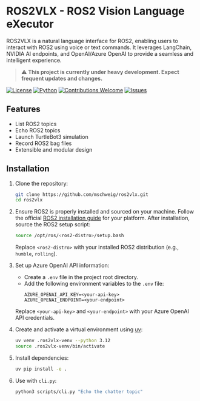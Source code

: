 # ROS2VLX - ROS2 Vision Language eXecutor

ROS2VLX is a natural language interface for ROS2, enabling users to interact with ROS2 using voice or text commands. It leverages LangChain, NVIDIA AI endpoints, and OpenAI/Azure OpenAI to provide a seamless and intelligent experience.

> **⚠️ This project is currently under heavy development. Expect frequent updates and changes.**

[![License](https://img.shields.io/badge/license-MIT-blue.svg)](LICENSE)
[![Python](https://img.shields.io/badge/python-3.12-blue.svg)](https://www.python.org/downloads/release/python-3120/)
[![Contributions Welcome](https://img.shields.io/badge/contributions-welcome-brightgreen.svg)](CONTRIBUTING.md)
[![Issues](https://img.shields.io/github/issues/mschweig/ros2vlx)](https://github.com/mschweig/ros2vlx/issues)

## Features
- List ROS2 topics
- Echo ROS2 topics
- Launch TurtleBot3 simulation
- Record ROS2 bag files
- Extensible and modular design

## Installation
1. Clone the repository:
   ```bash
   git clone https://github.com/mschweig/ros2vlx.git
   cd ros2vlx
   ```

2. Ensure ROS2 is properly installed and sourced on your machine. Follow the official [ROS2 installation guide](https://docs.ros.org/en/rolling/Installation.html) for your platform. After installation, source the ROS2 setup script:
   ```bash
   source /opt/ros/<ros2-distro>/setup.bash
   ```
   Replace `<ros2-distro>` with your installed ROS2 distribution (e.g., `humble`, `rolling`).

3. Set up Azure OpenAI API information:
   - Create a `.env` file in the project root directory.
   - Add the following environment variables to the `.env` file:
     ```env
     AZURE_OPENAI_API_KEY=<your-api-key>
     AZURE_OPENAI_ENDPOINT=<your-endpoint>
     ```
   Replace `<your-api-key>` and `<your-endpoint>` with your Azure OpenAI API credentials.

4. Create and activate a virtual environment using [uv](https://docs.astral.sh/uv/):
   ```bash
   uv venv .ros2vlx-venv --python 3.12
   source .ros2vlx-venv/bin/activate
   ```

5. Install dependencies:
   ```bash
   uv pip install -e .
   ```

6. Use with `cli.py`:
   ```bash
   python3 scripts/cli.py "Echo the chatter topic"
   ```